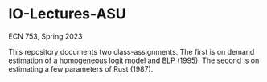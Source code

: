 # IO-Lectures-ASU
ECN 753, Spring 2023

This repository documents two class-assignments. The first is on demand estimation of a homogeneous logit model and BLP (1995). The second is on estimating a few parameters of Rust (1987). 
